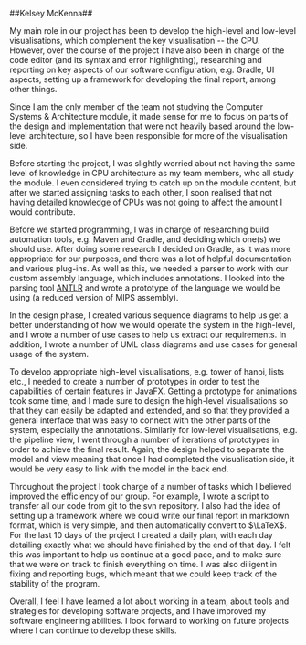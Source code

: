 ##Kelsey McKenna##
<!--
Individual summary of the key contributions
and reflection (role in the team,
personal experience with team project)

Early:
- Suggesting Slack
- Setting up GitHub repository, google drive, etc.
- Contacting module tutors to confirm that use of external libraries okay
- Contributing to specification (functional requirements)
- Researched Maven, Gradle, and ANTLR; wrote tutorials for these
- CircleCI
- Sequence diagrams, UML, Use cases

Middle:
- Prototype syntax and error highlighting for code editor
- List visualisation, tower of hanoi
- General debugging, e.g. making sure tooltips show on the on the correct screen; code editor;
- Pipeline view
- Splash screen
- Resizing high level visualisations
- Memory view
- Diligent with bug reporting and fixing
- Script to push to svn
- Visualisations

End:
- Creating tests (functional + end-to-end)
- Markdown $\to$ LaTeX framework for final report
- Daily plan for last two weeks
- Converting the high-level visualisations to canvas
- Teamwork section of final report
- Writing parts of the presentation
- Writing about my contribution in the user guide
-->
My main role in our project has been to develop the high-level and low-level visualisations, which complement the key visualisation -- the CPU. However, over the course of the project I have also been in charge of the code editor (and its syntax and error highlighting), researching and reporting on key aspects of our software configuration, e.g. Gradle, UI aspects, setting up a framework for developing the final report, among other things.

Since I am the only member of the team not studying the Computer Systems &amp; Architecture module, it made sense for me to focus on parts of the design and implementation that were not heavily based around the low-level architecture, so I have been responsible for more of the visualisation side.

Before starting the project, I was slightly worried about not having the same level of knowledge in CPU architecture as my team members, who all study the module. I even considered trying to catch up on the module content, but after we started assigning tasks to each other, I soon realised that not having detailed knowledge of CPUs was not going to affect the amount I would contribute.

<!--Right after our team was announced in the lecture, I suggested to everyone that we could use Slack as our communication channel, as I had done some research on it previously. Slack has turned out to be our main communication channel, which I integrated with my GitHub account so that we would receive notifications about pushes.-->

Before we started programming, I was in charge of researching build automation tools, e.g. Maven and Gradle, and deciding which one(s) we should use. After doing some research I decided on Gradle, as it was more appropriate for our purposes, and there was a lot of helpful documentation and various plug-ins. As well as this, we needed a parser to work with our custom assembly language, which includes annotations. I looked into the parsing tool [ANTLR](http://www.antlr.org) and wrote a prototype of the language we would be using (a reduced version of MIPS assembly).

In the design phase, I created various sequence diagrams to help us get a better understanding of how we would operate the system in the high-level, and I wrote a number of use cases to help us extract our requirements. In addition, I wrote a number of UML class diagrams and use cases for general usage of the system.

To develop appropriate high-level visualisations, e.g. tower of hanoi, lists etc., I needed to create a number of prototypes in order to test the capabilities of certain features in JavaFX. Getting a prototype for animations took some time, and I made sure to design the high-level visualisations so that they can easily be adapted and extended, and so that they provided a general interface that was easy to connect with the other parts of the system, especially the annotations. Similarly for low-level visualisations, e.g. the pipeline view, I went through a number of iterations of prototypes in order to achieve the final result. Again, the design helped to separate the model and view meaning that once I had completed the visualisation side, it would be very easy to link with the model in the back end.

Throughout the project I took charge of a number of tasks which I believed improved the efficiency of our group. For example, I wrote a script to transfer all our code from git to the svn repository. I also had the idea of setting up a framework where we could write our final report in markdown format, which is very simple, and then automatically convert to $\LaTeX$. For the last 10 days of the project I created a daily plan, with each day detailing exactly what we should have finished by the end of that day. I felt this was important to help us continue at a good pace, and to make sure that we were on track to finish everything on time. I was also diligent in fixing and reporting bugs, which meant that we could keep track of the stability of the program.

Overall, I feel I have learned a lot about working in a team, about tools and strategies for developing software projects, and I have improved my software engineering abilities. I look forward to working on future projects where I can continue to develop these skills.

<!--Later on in the project, when we had a number of components working together, we found that the animations were quite sluggish. I wanted to make sure the animations were as smooth as possible, so this meant converting my code to use the `Canvas` component of the JavaFX API.-->

<!--Throughout the project I have contributed to the documentation and organised the structure of these documents.-->



<!-- -------->
